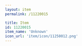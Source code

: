 ```yaml
---
layout: item
permalink: /11220015

title: Item
id: 11220015
item_name: 'Unknown'
icon_url: 'item/icon/11250012.png'
---
```

